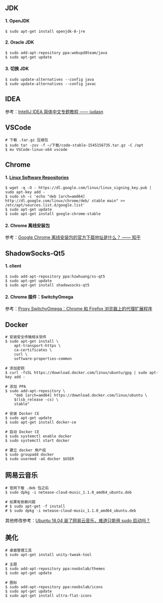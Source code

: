 ## JDK
#### 1. OpenJDK
```
$ sudo apt-get install openjdk-8-jre
```
#### 2. Oracle JDK
```
$ sudo add-apt-repository ppa:webupd8team/java
$ sudo apt-get update
```
#### 3. 切换 JDK
```
$ sudo update-alternatives --config java
$ sudo update-alternatives --config javac
```

## IDEA
参考：[IntelliJ IDEA 简体中文专题教程 —— judasn](https://github.com/judasn/IntelliJ-IDEA-Tutorial)

## VSCode
```
# 下载 .tar.gz 压缩包
$ sudo tar -zxv -f ~/下载/code-stable-1545156735.tar.gz -C /opt
$ mv VSCode-linux-x64 vscode
```

## Chrome
#### 1. [Linux Software Repositories](https://www.google.com/linuxrepositories/)
```
$ wget -q -O - https://dl.google.com/linux/linux_signing_key.pub | sudo apt-key add -
$ sudo sh -c 'echo "deb [arch=amd64] http://dl.google.com/linux/chrome/deb/ stable main" >> /etc/apt/sources.list.d/google.list'
$ sudo apt-get update 
$ sudo apt-get install google-chrome-stable
```
#### 2. Chrome 离线安装包

参考：[Google Chrome 离线安装包的官方下载地址是什么？ —— 知乎](https://www.zhihu.com/question/19981495)

## ShadowSocks-Qt5
#### 1. client
```
$ sudo add-apt-repository ppa:hzwhuang/ss-qt5
$ sudo apt-get update
$ sudo apt-get install shadowsocks-qt5
```

#### 2. Chrome 插件：SwitchyOmega
参考：[Proxy SwitchyOmega：Chrome 和 Firefox 浏览器上的代理扩展程序](https://www.switchyomega.com/)

## Docker
```
# 安装安全传输相关软件
$ sudo apt-get install \
    apt-transport-https \
    ca-certificates \
    curl \
    software-properties-common

# 添加密钥
$ curl -fsSL https://download.docker.com/linux/ubuntu/gpg | sudo apt-key add -

# 添加 PPA
$ sudo add-apt-repository \
    "deb [arch=amd64] https://download.docker.com/linux/ubuntu \
    $(lsb_release -cs) \
    stable"

# 安装 Docker CE
$ sudo apt-get update
$ sudo apt-get install docker-ce

# 启动 Docker CE
$ sudo systemctl enable docker
$ sudo systemctl start docker

# 建立 docker 用户组
$ sudo groupadd docker
$ sudo usermod -aG docker $USER
```


## 网易云音乐
```
# 官网下载 .deb 包之后
$ sudo dpkg -i netease-cloud-music_1.1.0_amd64_ubuntu.deb

# 如果有依赖问题
# $ sudo apt-get -f install
# $ sudo dpkg -i netease-cloud-music_1.1.0_amd64_ubuntu.deb
```
其他修改参考：[Ubuntu 18.04 装了网易云音乐，难道只能用 sudo 启动吗？](https://www.zhihu.com/question/277330447)

## 美化
```
# 桌面管理工具
$ sudo apt-get install unity-tweak-tool

# 主题
$ sudo add-apt-repository ppa:noobslab/themes
$ sudo apt-get update

# 图标
$ sudo add-apt-repository ppa:noobslab/icons
$ sudo apt-get update
$ sudo apt-get install ultra-flat-icons
```